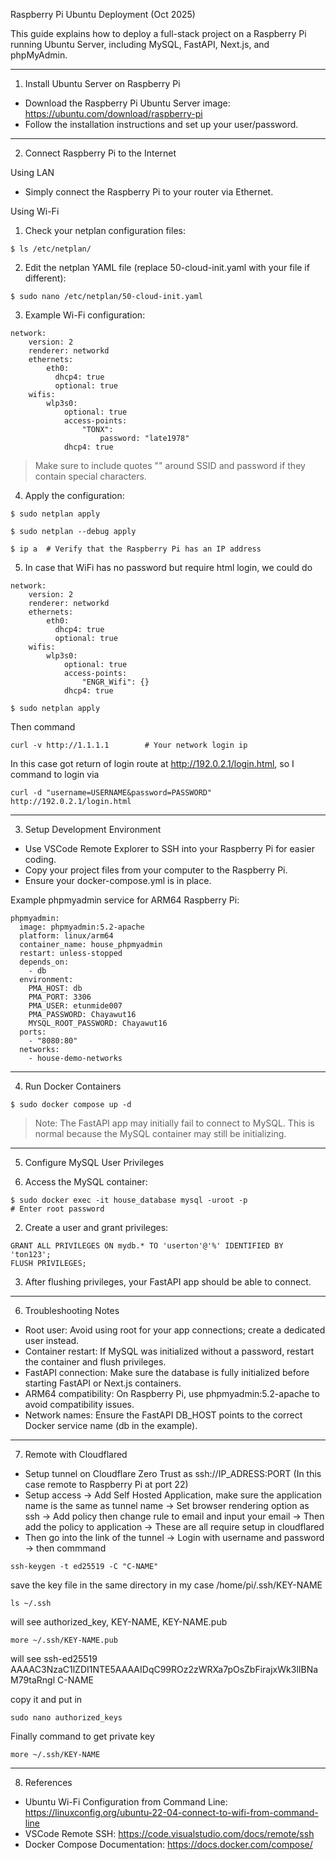 Raspberry Pi Ubuntu Deployment (Oct 2025)

This guide explains how to deploy a full-stack project on a Raspberry Pi running Ubuntu Server, including MySQL, FastAPI, Next.js, and phpMyAdmin.

---

1. Install Ubuntu Server on Raspberry Pi

- Download the Raspberry Pi Ubuntu Server image: https://ubuntu.com/download/raspberry-pi
- Follow the installation instructions and set up your user/password.

---

2. Connect Raspberry Pi to the Internet

Using LAN
- Simply connect the Raspberry Pi to your router via Ethernet.

Using Wi-Fi
1. Check your netplan configuration files:

```
$ ls /etc/netplan/
```

2. Edit the netplan YAML file (replace 50-cloud-init.yaml with your file if different):

```
$ sudo nano /etc/netplan/50-cloud-init.yaml
```

3. Example Wi-Fi configuration:

```
network:
    version: 2
    renderer: networkd
    ethernets:
        eth0:
          dhcp4: true
          optional: true
    wifis:
        wlp3s0:
            optional: true
            access-points:
                "TONX":
                    password: "late1978"
            dhcp4: true
```

> Make sure to include quotes "" around SSID and password if they contain special characters.

4. Apply the configuration:

```
$ sudo netplan apply
```
```
$ sudo netplan --debug apply
```
```
$ ip a  # Verify that the Raspberry Pi has an IP address
```

5. In case that WiFi has no password but require html login, we could do

```
network:
    version: 2
    renderer: networkd
    ethernets:
        eth0:
          dhcp4: true
          optional: true
    wifis:
        wlp3s0:
            optional: true
            access-points:
                "ENGR_Wifi": {}
            dhcp4: true
```
```
$ sudo netplan apply
```

Then command 

```
curl -v http://1.1.1.1        # Your network login ip
```

In this case got return of login route at http://192.0.2.1/login.html, so I command to login via

```
curl -d "username=USERNAME&password=PASSWORD" http://192.0.2.1/login.html
```

---

3. Setup Development Environment

- Use VSCode Remote Explorer to SSH into your Raspberry Pi for easier coding.
- Copy your project files from your computer to the Raspberry Pi.
- Ensure your docker-compose.yml is in place.  

Example phpmyadmin service for ARM64 Raspberry Pi:

```
phpmyadmin:
  image: phpmyadmin:5.2-apache
  platform: linux/arm64
  container_name: house_phpmyadmin
  restart: unless-stopped
  depends_on:
    - db
  environment:
    PMA_HOST: db
    PMA_PORT: 3306
    PMA_USER: etunmide007
    PMA_PASSWORD: Chayawut16
    MYSQL_ROOT_PASSWORD: Chayawut16
  ports:
    - "8080:80"
  networks:
    - house-demo-networks
```

---

4. Run Docker Containers

```
$ sudo docker compose up -d
```

> Note: The FastAPI app may initially fail to connect to MySQL. This is normal because the MySQL container may still be initializing.

---

5. Configure MySQL User Privileges

1. Access the MySQL container:

```
$ sudo docker exec -it house_database mysql -uroot -p
# Enter root password
```

2. Create a user and grant privileges:

```
GRANT ALL PRIVILEGES ON mydb.* TO 'userton'@'%' IDENTIFIED BY 'ton123';
FLUSH PRIVILEGES;
```

3. After flushing privileges, your FastAPI app should be able to connect.

---

6. Troubleshooting Notes

- Root user: Avoid using root for your app connections; create a dedicated user instead.
- Container restart: If MySQL was initialized without a password, restart the container and flush privileges.
- FastAPI connection: Make sure the database is fully initialized before starting FastAPI or Next.js containers.
- ARM64 compatibility: On Raspberry Pi, use phpmyadmin:5.2-apache to avoid compatibility issues.
- Network names: Ensure the FastAPI DB_HOST points to the correct Docker service name (db in the example).

---

7. Remote with Cloudflared

- Setup tunnel on Cloudflare Zero Trust as ssh://IP_ADRESS:PORT (In this case remote to Raspberry Pi at port 22)
- Setup access -> Add Self Hosted Application, make sure the application name is the same as tunnel name -> Set browser rendering option as ssh -> Add policy then change rule to email and input your email -> Then add the policy to application -> These are all require setup in cloudflared
- Then go into the link of the tunnel -> Login with username and password -> then commmand

```
ssh-keygen -t ed25519 -C "C-NAME" 
```
save the key file in the same directory in my case /home/pi/.ssh/KEY-NAME 

```
ls ~/.ssh
```

will see authorized_key, KEY-NAME, KEY-NAME.pub

```
more ~/.ssh/KEY-NAME.pub
```
will see ssh-ed25519 AAAAC3NzaC1lZDI1NTE5AAAAIDqC99ROz2zWRXa7pOsZbFirajxWk3lIBNaM79taRngl C-NAME

copy it and put in

```
sudo nano authorized_keys
```

Finally command to get private key

```
more ~/.ssh/KEY-NAME
```

---

8. References

- Ubuntu Wi-Fi Configuration from Command Line: https://linuxconfig.org/ubuntu-22-04-connect-to-wifi-from-command-line
- VSCode Remote SSH: https://code.visualstudio.com/docs/remote/ssh
- Docker Compose Documentation: https://docs.docker.com/compose/


